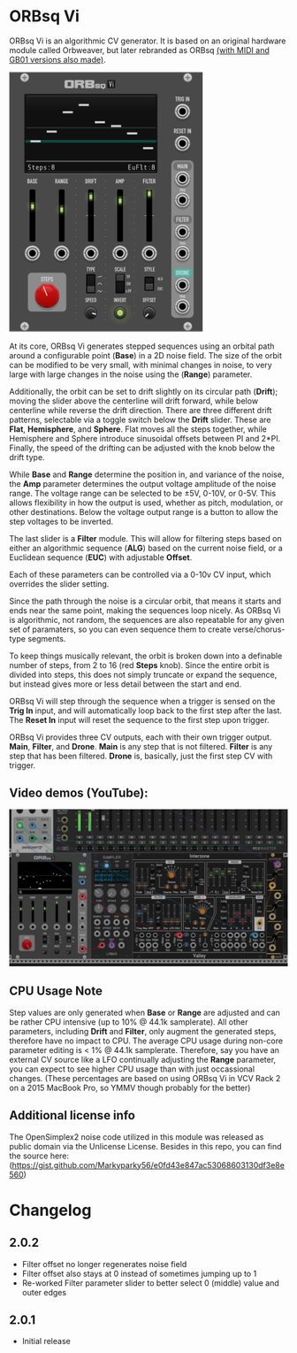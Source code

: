 # ORBsq Vi

ORBsq Vi is an algorithmic CV generator. It is based on an original hardware module called Orbweaver, but later rebranded as ORBsq [(with MIDI and GB01 versions also made)](https://gwygonik.github.io/Wygonium-Info/).

<img src="https://github.com/gwygonik/WygoniumModules/blob/main/site/ORBsqVi_UI.png" width="350" alt="ORBsq Vi main interface in its default state" />

At its core, ORBsq Vi generates stepped sequences using an orbital path around a configurable point (**Base**) in a 2D noise field. The size of the orbit can be modified to be very small, with minimal changes in noise, to very large with large changes in the noise using the (**Range**) parameter.

Additionally, the orbit can be set to drift slightly on its circular path (**Drift**); moving the slider above the centerline will drift forward, while below centerline while reverse the drift direction. There are three different drift patterns, selectable via a toggle switch below the **Drift** slider. These are **Flat**, **Hemisphere**, and **Sphere**. Flat moves all the steps together, while Hemisphere and Sphere introduce sinusoidal offsets between PI and 2*PI. Finally, the speed of the drifting can be adjusted with the knob below the drift type.

While **Base** and **Range** determine the position in, and variance of the noise, the **Amp** parameter determines the output voltage amplitude of the noise range. The voltage range can be selected to be ±5V, 0-10V, or 0-5V. This allows flexibility in how the output is used, whether as pitch, modulation, or other destinations. Below the voltage output range is a button to allow the step voltages to be inverted. 

The last slider is a **Filter** module. This will allow for filtering steps based on either an algorithmic sequence (**ALG**) based on the current noise field, or a Euclidean sequence (**EUC**) with adjustable **Offset**.

Each of these parameters can be controlled via a 0-10v CV input, which overrides the slider setting.

Since the path through the noise is a circular orbit, that means it starts and ends near the same point, making the sequences loop nicely. As ORBsq Vi is algorithmic, not random, the sequences are also repeatable for any given set of paramaters, so you can even sequence them to create verse/chorus-type segments.

To keep things musically relevant, the orbit is broken down into a definable number of steps, from 2 to 16 (red **Steps** knob). Since the entire orbit is divided into steps, this does not simply truncate or expand the sequence, but instead gives more or less detail between the start and end.

ORBsq Vi will step through the sequence when a trigger is sensed on the **Trig In** input, and will automatically loop back to the first step after the last. The **Reset In** input will reset the sequence to the first step upon trigger.

ORBsq Vi provides three CV outputs, each with their own trigger output. **Main**, **Filter**, and **Drone**. **Main** is any step that is not filtered. **Filter** is any step that has been filtered. **Drone** is, basically, just the first step CV with trigger.

## Video demos (YouTube):

[![ORBsq Vi demo video](https://github.com/gwygonik/WygoniumModules/blob/main/site/vidcover.jpg)](https://youtu.be/m9-blrdRVsM)

## CPU Usage Note

Step values are only generated when **Base** or **Range** are adjusted and can be rather CPU intensive (up to 10% @ 44.1k samplerate). All other parameters, including **Drift** and **Filter**, only augment the generated steps, therefore have no impact to CPU. The average CPU usage during non-core parameter editing is < 1% @ 44.1k samplerate. Therefore, say you have an external CV source like a LFO continually adjusting the **Range** parameter, you can expect to see higher CPU usage than with just occassional changes. (These percentages are based on using ORBsq Vi in VCV Rack 2 on a 2015 MacBook Pro, so YMMV though probably for the better)

## Additional license info

The OpenSimplex2 noise code utilized in this module was released as public domain via the Unlicense License. Besides in this repo, you can find the source here: (https://gist.github.com/Markyparky56/e0fd43e847ac53068603130df3e8e560)

# Changelog

## 2.0.2
- Filter offset no longer regenerates noise field
- Filter offset also stays at 0 instead of sometimes jumping up to 1
- Re-worked Filter parameter slider to better select 0 (middle) value and outer edges

## 2.0.1
- Initial release
